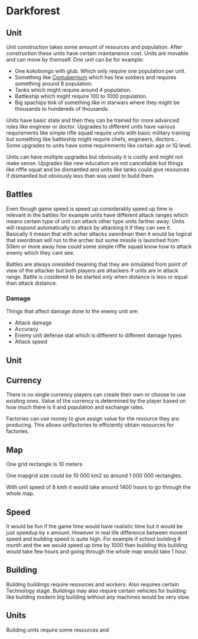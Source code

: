# Darkforest

## Unit

Unit construction takes some amount of resources and population. After construction these units have certain maintanence cost. Units are movable and can move by themself. One unit can be for example:
- One kokobongo with glub. Which only require one population per unit.
- Something like [Contubernium](https://en.wikipedia.org/wiki/Contubernium_(Roman_army_unit)) which has few soldiers and requires something around 8 population.
- Tanks which might require around 4 population.
- Battleship which might require 100 to 1000 population.
- Big spachips tink of something like in starwars where they might be thousands to hundereds of thousands.

Units have basic state and then they can be trained for more advanced roles like engineer or doctor. Upgrades to different units have various requirements like simple rifle squad require units with basic military training but something like battleship might require chefs, engineers, doctors... Some upgrades to units have some requirements like certain age or IQ level.

Units can have multiple upgrades but obviously it is costly and might not make sense. Upgrades like new education are not cancellable but things like riffle squat and be dismantled and units like tanks could give resources if dismantled but obviously less than was used to build them.

## Battles

Even though game speed is speed up considerably speed up time is relevant in the battles for example units have different attack ranges which means certain type of unit can attack other type units farther away. Units will respond automatically to attack by attacking it if they can see it. Basically it measn that with acher attacks swordman then it would be logical that swordman will run to the archer but some missile is launched from 50km or more away how could some simple riffle squad know how to attack enemy which they cant see.

Battles are always onesided meaning that they are simulated from point of view of the attacker but both players are attackers if units are in attack range. Battle is cosidered to be started only when distance is less or equal than attack distance.

### Damage

Things that affect damage done to the enemy unit are:
- Attack damage
- Accuracy
- Enemy unit defense stat which is different to different damage types
- Attack speed

## Unit

## Currency
There is no single currency players can create their own or choose to use existing ones. Value of the currency is determined by the player based on how much there is it and population and exchange rates.

Factories can use money to give assign value for the resource they are producing.  This allows unifactories to efficiently obtain resources for factories.

## Map
One grid rectangle is 10 meters

One mapgrid size could be 10 000 km2 so around 1 000 000 rectangles.

With unit speed of 8 kmh it would take around 1400 hours to go through the whole map.

## Speed

It would be fun if the game time would have realistic time but it would be just speedup by x amount. However in real life difference between movent speed and building speed is quite high. For example if school building 8 month and the we would speed up time by 1000 then building this building would take few hours and going through the whole map would take 1 hour. 

## Building

Building buildings require resources and workers. Also requires certain Technology stage. Buildings may also require certain vehicles for building like building modern big building without any machines would be very slow.

## Units

Building units require some resources and 



